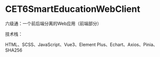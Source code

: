 # CET6SmartEducationWebClient
六级通：一个前后端分离的Web应用（前端部分）

技术栈：

HTML、SCSS、JavaScript、Vue3、Element Plus、Echart、Axios、Pinia、SHA256
